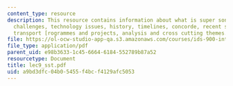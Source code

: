 ```yaml
---
content_type: resource
description: This resource contains information about what is super sonic transport,
  challenges, technology issues, history, timelines, concorde, recent super sonic
  transport [rogrammes and projects, analysis and cross cutting themes.
file: https://ol-ocw-studio-app-qa.s3.amazonaws.com/courses/ids-900-integrating-doctoral-seminar-on-emerging-technologies-fall-2005/a9bd3dfc04b05455f4bcf4129afc5053_lec9_sst.pdf
file_type: application/pdf
parent_uid: e98b3633-1c45-6664-6184-552789b87a52
resourcetype: Document
title: lec9_sst.pdf
uid: a9bd3dfc-04b0-5455-f4bc-f4129afc5053
---
```

